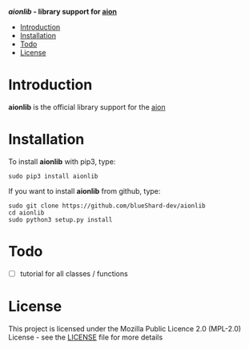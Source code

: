 **_aionlib_ - library support for [aion](https://github.com/blueShard-dev/aion)**

- [Introduction](#introduction)
- [Installation](#installation)
- [Todo](#todo)
- [License](#license)

# Introduction

**aionlib** is the official library support for the [aion](https://github.com/blueShard-dev/aion_project)

# Installation

To install **aionlib** with pip3, type:

```
sudo pip3 install aionlib
```

If you want to install **aionlib** from github, type:

```
sudo git clone https://github.com/blueShard-dev/aionlib
cd aionlib
sudo python3 setup.py install
```

# Todo

- [ ] tutorial for all classes / functions

# License

This project is licensed under the Mozilla Public Licence 2.0 (MPL-2.0) License - see the [LICENSE](License) file for more details
